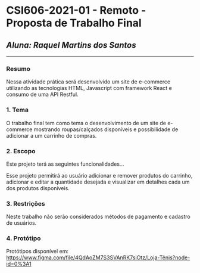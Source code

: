# **CSI606-2021-01 - Remoto - Proposta de Trabalho Final**
## *Aluna: Raquel Martins dos Santos*

--------------

### Resumo

  Nessa atividade prática será desenvolvido um site de e-commerce utilizando as tecnologias HTML, Javascript com framework React e consumo de uma API Restful.

### 1. Tema

  O trabalho final tem como tema o desenvolvimento de um site de e-commerce mostrando roupas/calçados disponíveis e possibilidade de adicionar a um carrinho de compras.

### 2. Escopo

  Este projeto terá as seguintes funcionalidades...

  Esse projeto permitirá ao usuário adicionar e remover produtos do carrinho, adicionar e editar a quantidade desejada e visualizar em detalhes cada um dos produtos disponíveis.

### 3. Restrições

  Neste trabalho não serão considerados métodos de pagamento e cadastro de usuários.


### 4. Protótipo

  Protótipos disponível em: 
  https://www.figma.com/file/4QdAoZM7S3SVAnRK7siOtz/Loja-Tênis?node-id=0%3A1
  